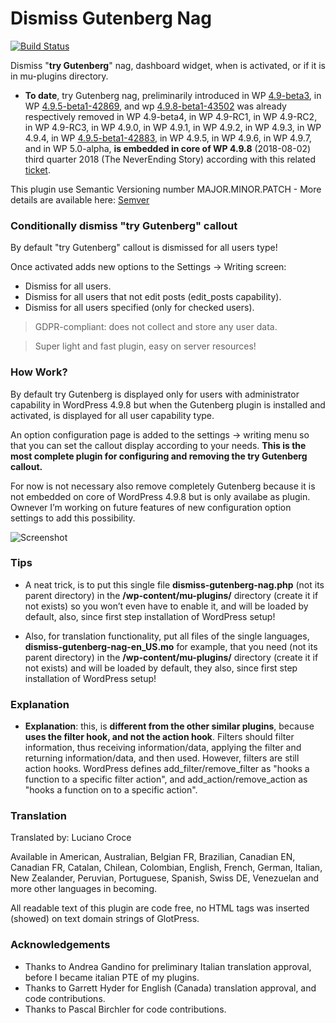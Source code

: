 # Dismiss Gutenberg Nag
[![Build Status](https://travis-ci.org/luciano-croce/dismiss-gutenberg-nag.svg?branch=master)](https://travis-ci.org/luciano-croce/dismiss-gutenberg-nag)

Dismiss "<strong>try Gutenberg</strong>" nag, dashboard widget, when is activated, or if it is in mu-plugins directory.

* <strong>To date</strong>, try Gutenberg nag, preliminarily introduced in WP [4.9-beta3](https://wordpress.org/news/2017/10/wordpress-4-9-beta-3/), in WP [4.9.5-beta1-42869](https://core.trac.wordpress.org/changeset/42869/), and wp [4.9.8-beta1-43502](https://core.trac.wordpress.org/changeset/43502/) was already respectively removed in WP 4.9-beta4, in WP 4.9-RC1, in WP 4.9-RC2, in WP 4.9-RC3, in WP 4.9.0, in WP 4.9.1, in WP 4.9.2, in WP 4.9.3, in WP 4.9.4, in WP [4.9.5-beta1-42883](https://core.trac.wordpress.org/changeset/42883/), in WP 4.9.5, in WP 4.9.6, in WP 4.9.7, and in WP 5.0-alpha, <strong>is embedded in core of WP 4.9.8</strong> (2018-08-02) third quarter 2018 (The NeverEnding Story) according with this related [ticket](https://core.trac.wordpress.org/ticket/41316).

This plugin use Semantic Versioning number MAJOR.MINOR.PATCH - More details are available here: [Semver](https://semver.org/)

### Conditionally dismiss "try Gutenberg" callout

By default "try Gutenberg" callout is dismissed for all users type!

Once activated adds new options to the Settings -> Writing screen:
- Dismiss for all users.
- Dismiss for all users that not edit posts (edit_posts capability).
- Dismiss for all users specified (only for checked users).

> GDPR-compliant: does not collect and store any user data.

> Super light and fast plugin, easy on server resources!

### How Work?

By default try Gutenberg is displayed only for users with administrator capability in WordPress 4.9.8 but when the Gutenberg plugin is installed and activated, is displayed for all user capability type.

An option configuration page is added to the settings -> writing menu so that you can set the callout display according to your needs. <strong>This is the most complete plugin for configuring and removing the try Gutenberg callout.</strong>

For now is not necessary also remove completely Gutenberg because it is not embedded on core of WordPress 4.9.8 but is only availabe as plugin. Ownever I’m working on future features of new configuration option settings to add this possibility.

![Screenshot](https://ps.w.org/dismiss-gutenberg-nag/assets/screenshot-3.jpg?rev=1921298)

### Tips

* A neat trick, is to put this single file <strong>dismiss-gutenberg-nag.php</strong> (not its parent directory) in the <strong>/wp-content/mu-plugins/</strong> directory (create it if not exists) so you won’t even have to enable it, and will be loaded by default, also, since first step installation of WordPress setup!

* Also, for translation functionality, put all files of the single languages, <strong>dismiss-gutenberg-nag-en_US.mo</strong> for example, that you need (not its parent directory) in the <strong>/wp-content/mu-plugins/</strong> directory (create it if not exists) and will be loaded by default, they also, since first step installation of WordPress setup!

### Explanation

* <strong>Explanation</strong>: this, is <strong>different from the other similar plugins</strong>, because <strong>uses the filter hook, and not the action hook</strong>. Filters should filter information, thus receiving information/data, applying the filter and returning information/data, and then used. However, filters are still action hooks. WordPress defines add_filter/remove_filter as "hooks a function to a specific filter action", and add_action/remove_action as "hooks a function on to a specific action".

### Translation

Translated by: Luciano Croce

Available in American, Australian, Belgian FR, Brazilian, Canadian EN, Canadian FR, Catalan, Chilean, Colombian, English, French, German, Italian, New Zealander, Peruvian, Portuguese, Spanish, Swiss DE, Venezuelan and more other languages in becoming.

All readable text of this plugin are code free, no HTML tags was inserted (showed) on text domain strings of GlotPress.

### Acknowledgements

- Thanks to Andrea Gandino for preliminary Italian translation approval, before I became italian PTE of my plugins.
- Thanks to Garrett Hyder for English (Canada) translation approval, and code contributions.
- Thanks to Pascal Birchler for code contributions.
